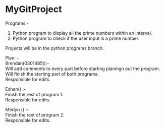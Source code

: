 # MyGitProject

Programs:- 
1. Python program to display all the prime numbers within an interval.
2. Python program to check if the user input is a prime number.

Projects will be in the python programs branch.

Plan: - <br>
Brendan(0301485t):- <br>
Will add comments to every part before starting plannign out the program. <br>
Will finish the starting part of both programs. <br>
Responsible for edits. <br>

Eshan() :- <br>
Finish the rest of program 1. <br>
Responsible for edits. <br>

Merlyn () :- <br>
Finish the rest of program 2. <br>
Responsible for edits. <br>

